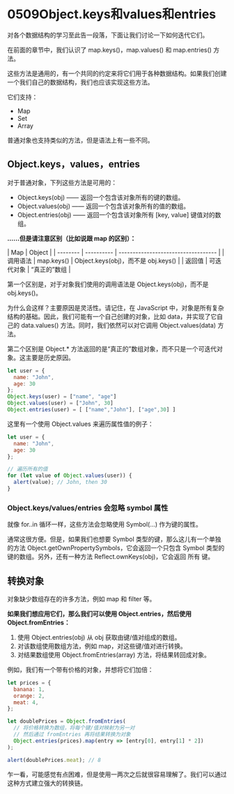 # 0509Object.keys和values和entries

对各个数据结构的学习至此告一段落，下面让我们讨论一下如何迭代它们。

在前面的章节中，我们认识了 map.keys()，map.values() 和 map.entries() 方法。

这些方法是通用的，有一个共同的约定来将它们用于各种数据结构。如果我们创建一个我们自己的数据结构，我们也应该实现这些方法。

它们支持：

* Map
* Set
* Array

普通对象也支持类似的方法，但是语法上有一些不同。

## Object.keys，values，entries
对于普通对象，下列这些方法是可用的：

* Object.keys(obj) —— 返回一个包含该对象所有的键的数组。
* Object.values(obj) —— 返回一个包含该对象所有的值的数组。
* Object.entries(obj) —— 返回一个包含该对象所有 [key, value] 键值对的数组。

**……但是请注意区别（比如说跟 map 的区别）：**

| Map      | Object     |
| -------- | ---------- | ----------------------------------- |
| 调用语法 | map.keys() | Object.keys(obj)，而不是 obj.keys() |
| 返回值   | 可迭代对象 | “真正的”数组                        |

第一个区别是，对于对象我们使用的调用语法是 Object.keys(obj)，而不是 obj.keys()。

为什么会这样？主要原因是灵活性。请记住，在 JavaScript 中，对象是所有复杂结构的基础。因此，我们可能有一个自己创建的对象，比如 data，并实现了它自己的 data.values() 方法。同时，我们依然可以对它调用 Object.values(data) 方法。

第二个区别是 Object.* 方法返回的是“真正的”数组对象，而不只是一个可迭代对象。这主要是历史原因。

```js
let user = {
  name: "John",
  age: 30
};
Object.keys(user) = ["name", "age"]
Object.values(user) = ["John", 30]
Object.entries(user) = [ ["name","John"], ["age",30] ]
```

这里有一个使用 Object.values 来遍历属性值的例子：
```js
let user = {
  name: "John",
  age: 30
};

// 遍历所有的值
for (let value of Object.values(user)) {
  alert(value); // John, then 30
}
```

### Object.keys/values/entries 会忽略 symbol 属性
就像 for..in 循环一样，这些方法会忽略使用 Symbol(...) 作为键的属性。

通常这很方便。但是，如果我们也想要 Symbol 类型的键，那么这儿有一个单独的方法 Object.getOwnPropertySymbols，它会返回一个只包含 Symbol 类型的键的数组。另外，还有一种方法 Reflect.ownKeys(obj)，它会返回 所有 键。

## 转换对象
对象缺少数组存在的许多方法，例如 map 和 filter 等。

**如果我们想应用它们，那么我们可以使用 Object.entries，然后使用 Object.fromEntries：**

1. 使用 Object.entries(obj) 从 obj 获取由键/值对组成的数组。
2. 对该数组使用数组方法，例如 map，对这些键/值对进行转换。
3. 对结果数组使用 Object.fromEntries(array) 方法，将结果转回成对象。

例如，我们有一个带有价格的对象，并想将它们加倍：
```js
let prices = {
  banana: 1,
  orange: 2,
  meat: 4,
};

let doublePrices = Object.fromEntries(
  // 将价格转换为数组，将每个键/值对映射为另一对
  // 然后通过 fromEntries 再将结果转换为对象
  Object.entries(prices).map(entry => [entry[0], entry[1] * 2])
);

alert(doublePrices.meat); // 8
```

乍一看，可能感觉有点困难，但是使用一两次之后就很容易理解了。我们可以通过这种方式建立强大的转换链。